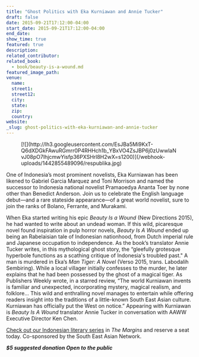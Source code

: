 ```yaml
---
title: "Ghost Politics with Eka Kurniawan and Annie Tucker"
draft: false
date: 2015-09-21T17:12:00-04:00
start_date: 2015-09-21T17:12:00-04:00
end_date:
show_time: true
featured: true
description:
related_contributor:
related_book:
  - book/beauty-is-a-wound.md
featured_image_path:
venue:
  name:
  street1:
  street12:
  city:
  state:
  zip:
  country:
website:
_slug: ghost-politics-with-eka-kurniawan-and-annie-tucker
---
```


<figure data-type="image">[![](http://lh3.googleusercontent.com/EsJBa5Mi9KxT-Q6dXDGkFAwuRGmrr0P4RHHch1b_YBxVO4ZsJBP6j0zUwwlaNvJ08pO7IhjcmwYisfp36PXSHrl8H2wX=s1200)](/webhook-uploads/1442855489096/respublika.jpg)</figure>

One of Indonesia’s most prominent novelists, Eka Kurniawan has been likened to Gabriel Garcia Marquez and Toni Morrison and named the successor to Indonesia national novelist Pramaoedya Ananta Toer by none other than Benedict Anderson. Join us to celebrate the English language debut—and a rare stateside appearance—of a great world novelist, sure to join the ranks of Bolano, Ferrante, and Murakami.

When Eka started writing his epic _Beauty Is a Wound_ (New Directions 2015), he had wanted to write about an undead woman. If this wild, picaresque novel found inspiration in pulp horror novels, _Beauty Is A Wound_ ended up being an Rabelaisian tale of Indonesian nationhood, from Dutch imperial rule and Japanese occupation to independence. As the book’s translator Annie Tucker writes, in this mythological ghost story, the “gleefully grotesque hyperbole functions as a scathing critique of Indonesia's troubled past." A man is murdered in Eka’s _Man Tiger: A Novel_ (Verso 2015, trans. Labodalih Sembiring). While a local villager initially confesses to the murder, he later explains that he had been possessed by the ghost of a magical tiger. As Publishers Weekly wrote, in a starred review, “The world Kurniawan invents is familiar and unexpected, incorporating mystery, magical realism, and folklore... This wild and enthralling novel manages to entertain while offering readers insight into the traditions of a little-known South East Asian culture. Kurniawan has officially put the West on notice.” Appearing with Kurniawan is _Beauty Is A Wound_ translator Annie Tucker in conversation with AAWW Executive Director Ken Chen.

[Check out our Indonesian literary series](http://aaww.org/indonesia-john-mcglynn-lontar/) in _The Margins_ and reserve a seat today. Co-sponsored by the South East Asian Network.

_**$5 suggested donation
Open to the public**_

